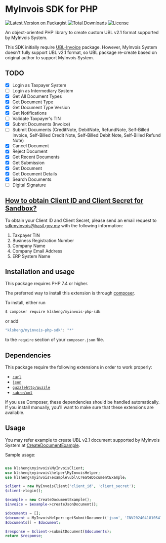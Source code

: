 # MyInvois SDK for PHP
[![Latest Version on Packagist](https://img.shields.io/packagist/v/klsheng/myinvois-php-sdk.svg?style=flat-square)](https://packagist.org/packages/klsheng/myinvois-php-sdk)
[![Total Downloads](https://img.shields.io/packagist/dt/klsheng/myinvois-php-sdk.svg?style=flat-square)](https://packagist.org/packages/klsheng/myinvois-php-sdk)
[![License](https://poser.pugx.org/klsheng/myinvois-php-sdk/license?format=flat-square)](https://packagist.org/packages/klsheng/myinvois-php-sdk)

An object-oriented PHP library to create custom UBL v2.1 format supported by MyInvois System.

This SDK initially require [UBL-Invoice](https://github.com/num-num/ubl-invoice) package. However, MyInvois System doesn't fully support UBL v2.1 format, so UBL package re-create based on original author to support MyInvois System.

## TODO

- [x] Login as Taxpayer System
- [ ] Login as Intermediary System
- [x] Get All Document Types
- [x] Get Document Type
- [x] Get Document Type Version
- [x] Get Notifications
- [ ] Validate Taxpayer's TIN
- [x] Submit Documents (Invoice)
- [ ] Submit Documents (CreditNote, DebitNote, RefundNote, Self-Billed Invoice, Self-Billed Credit Note, Self-Billed Debit Note, Self-Billed Refund Note)
- [x] Cancel Document
- [x] Reject Document
- [x] Get Recent Documents
- [x] Get Submission
- [x] Get Document
- [x] Get Document Details
- [x] Search Documents
- [ ] Digital Signature

## [How to obtain Client ID and Client Secret for Sandbox?](https://sdk.myinvois.hasil.gov.my/faq/#how-to-obtain-client-id-and-client-secret-for-sandbox)

To obtain your Client ID and Client Secret, please send an email request to sdkmyinvois@hasil.gov.my with the following information:

1. Taxpayer TIN
2. Business Registration Number
3. Company Name
4. Company Email Address
5. ERP System Name

## Installation and usage

This package requires PHP 7.4 or higher. 

The preferred way to install this extension is through [composer](http://getcomposer.org/download/).

To install, either run

```zsh
$ composer require klsheng/myinvois-php-sdk
```
or add
```zsh
"klsheng/myinvois-php-sdk": "*"
```
to the ```require``` section of your `composer.json` file.

## Dependencies

This package require the following extensions in order to work properly:

- [`curl`](https://www.php.net/manual/en/book.curl.php)
- [`json`](https://www.php.net/manual/en/book.json.php)
- [`guzzlehttp/guzzle`](https://github.com/guzzle/guzzle)
- [`sabre/xml`](https://github.com/sabre-io/xml)

If you use Composer, these dependencies should be handled automatically. If you install manually, you'll want to make sure that these extensions are available.

## Usage
You may refer example to create UBL v2.1 document supported by MyInvois System at [CreateDocumentExample](https://github.com/klsheng/myinvois-php-sdk/blob/main/src/example/ubl/CreateDocumentExample.php).

Sample usage:

```php

use klsheng\myinvois\MyInvoisClient;
use klsheng\myinvois\helper\MyInvoisHelper;
use klsheng\myinvois\example\ubl\CreateDocumentExample;

$client = new MyInvoisClient('client_id', 'client_secret');
$client->login();

$example = new CreateDocumentExample();
$invoice = $example->createJsonDocument();

$documents = [];
$document = MyInvoisHelper::getSubmitDocument('json', 'INV20240418105410', $invoice);
$documents[] = $document;

$response = $client->submitDocument($documents);
return $response;

```